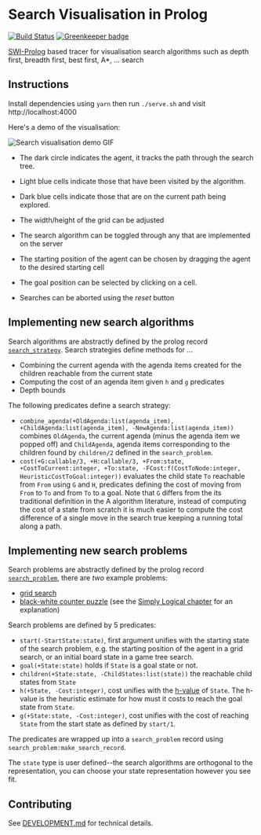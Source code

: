 # Search Visualisation in Prolog

[![Build Status](https://travis-ci.org/willprice/prolog-search-visualisation.svg?branch=master)](https://travis-ci.org/willprice/prolog-search-visualisation) [![Greenkeeper badge](https://badges.greenkeeper.io/willprice/prolog-search-visualisation.svg)](https://greenkeeper.io/)

[SWI-Prolog](http://www.swi-prolog.org/) based tracer for visualisation search
algorithms such as depth first, breadth first, best first, A*, ... search

## Instructions

Install dependencies using `yarn` then run `./serve.sh` and visit
http://localhost:4000

Here's a demo of the visualisation:

![Search visualisation demo GIF](demo-2017-04-28.gif)

* The dark circle indicates the agent, it tracks the path through the search tree.
* Light blue cells indicate those that have been visited by the algorithm.
* Dark blue cells indicate those that are on the current path being explored.

* The width/height of the grid can be adjusted
* The search algorithm can be toggled through any that are implemented on the server
* The starting position of the agent can be chosen by dragging the agent to the
  desired starting cell
* The goal position can be selected by clicking on a cell.
* Searches can be aborted using the *reset* button

## Implementing new search algorithms

Search algorithms are abstractly defined by the prolog record [`search_strategy`](./search.pl#L59-L63). Search strategies define methods for ...

* Combining the current agenda with the agenda items created for the children
  reachable from the current state
* Computing the cost of an agenda item given `h` and `g` predicates
* Depth bounds

The following predicates define a search strategy:

* `combine_agenda(+OldAgenda:list(agenda_item), +ChildAgenda:list(agenda_item),
  -NewAgenda:list(agenda_item))` combines `OldAgenda`, the current agenda
  (minus the agenda item we popped off) and `ChildAgenda`, agenda items
  corresponding to the children found by `children/2` defined in the
  `search_problem`.
* `cost(+G:callable/3, +H:callable/3, +From:state, +CostToCurrent:integer,
  +To:state, -FCost:f(CostToNode:integer, HeuristicCostToGoal:integer))`
  evaluates the child state `To` reachable from `From` using `G` and `H`,
  predicates defining the cost of moving from `From` to `To` and from `To` to
  a goal. Note that `G` differs from the its traditional definition in the
  A algorithm literature, instead of computing the cost of a state from scratch
  it is much easier to compute the cost difference of a single move in the
  search true keeping a running total along a path.


## Implementing new search problems

Search problems are abstractly defined by the prolog record [`search_problem`](./search_problem.pl), there are *two* example problems:

* [grid search](./grid.pl)
* [black-white counter puzzle](./black_white_puzzle.pl) (see the [Simply
  Logical chapter](http://book.simply-logical.space/part_ii.html#informed_search) for
  an explanation)

Search problems are defined by 5 predicates:

* `start(-StartState:state)`, first argument unifies with the starting state of the search problem, e.g. the starting position of the agent in a grid search, or an initial board state in a game tree search.
* `goal(+State:state)` holds if `State` is a goal state or not.
* `children(+State:state, -ChildStates:list(state))` the reachable child states from `State`
* `h(+State, -Cost:integer)`, cost unifies with the
  [h-value](https://en.wikipedia.org/wiki/A*_search_algorithm) of `State`. The
  h-value is the heuristic estimate for how must it costs to reach the goal
  state from `State`.
* `g(+State:state, -Cost:integer)`, cost unifies with the cost of reaching
  `State` from the start state as defined by `start/1`.

The predicates are wrapped up into a `search_problem` record using `search_problem:make_search_record`.

The `state` type is user defined--the search algorithms are orthogonal to the representation, you can choose your state representation however you see fit.


## Contributing

See [DEVELOPMENT.md](./DEVELOPMENT.md) for technical details.
